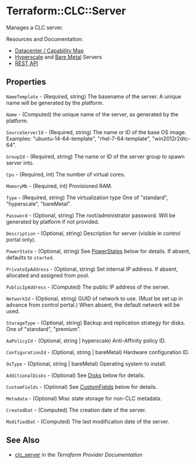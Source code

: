 # Terraform::CLC::Server

Manages a CLC server.

Resources and Documentation:

- [Datacenter / Capability Map](https://www.ctl.io/data-centers/)
- [Hyperscale](https://www.ctl.io/hyperscale/) and [Bare Metal](https://www.ctl.io/bare-metal/) Servers
- [REST API](https://www.ctl.io/api-docs/v2/#servers-create-server)

## Properties

`NameTemplate` - (Required, string) The basename of the server. A unique name will be generated by the platform.

`Name` - (Computed) the unique name of the server, as generated by the platform.

`SourceServerId` - (Required, string) The name or ID of the base OS image. Examples: "ubuntu-14-64-template", "rhel-7-64-template", "win2012r2dtc-64".

`GroupId` - (Required, string) The name or ID of the server group to spawn server into.

`Cpu` - (Required, int) The number of virtual cores.

`MemoryMb` - (Required, int) Provisioned RAM.

`Type` - (Required, string) The virtualization type One of "standard", "hyperscale", "bareMetal".

`Password` - (Optional, string) The root/administrator password. Will be generated by platform if not provided.

`Description` - (Optional, string) Description for server (visible in control portal only).

`PowerState` - (Optional, string) See [PowerStates](#power_states) below for details. If absent, defaults to `started`.

`PrivateIpAddress` - (Optional, string) Set internal IP address. If absent, allocated and assigned from pool.

`PublicIpAddress` - (Computed) The public IP address of the server.

`NetworkId` - (Optional, string) GUID of network to use. (Must be set up in advance from control portal.) When absent, the default network will be used.

`StorageType` - (Optional, string) Backup and replication strategy for disks. One of "standard", "premium".

`AaPolicyId` - (Optional, string | hyperscale) Anti-Affinity policy ID.

`ConfigurationId` - (Optional, string | bareMetal) Hardware configuration ID.

`OsType` - (Optional, string | bareMetal) Operating system to install.

`AdditionalDisks` - (Optional) See [Disks](#disks) below for details.

`CustomFields` - (Optional) See [CustomFields](#custom_fields) below for details.

`Metadata` - (Optional) Misc state storage for non-CLC metadata.

`CreatedDat` - (Computed) The creation date of the server.

`ModifiedDat` - (Computed) The last modification date of the server.


## See Also

* [clc_server](https://www.terraform.io/docs/providers/clc/r/server.html) in the _Terraform Provider Documentation_
